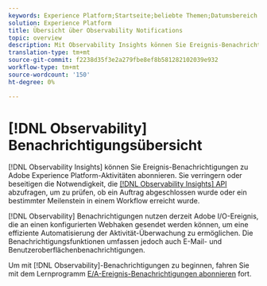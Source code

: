 ```yaml
---
keywords: Experience Platform;Startseite;beliebte Themen;Datumsbereich
solution: Experience Platform
title: Übersicht über Observability Notifications
topic: overview
description: Mit Observability Insights können Sie Ereignis-Benachrichtigungen zu Adobe Experience Platform-Aktivitäten abonnieren. Sie reduzieren oder beseitigen die Notwendigkeit, die Observability Insights-API abzufragen, um zu prüfen, ob ein Auftrag abgeschlossen wurde oder ein bestimmter Meilenstein innerhalb eines Workflows erreicht wurde.
translation-type: tm+mt
source-git-commit: f2238d35f3e2a279fbe8ef8b581282102039e932
workflow-type: tm+mt
source-wordcount: '150'
ht-degree: 0%

---
```



# [!DNL Observability] Benachrichtigungsübersicht

[!DNL Observability Insights] können Sie Ereignis-Benachrichtigungen zu Adobe Experience Platform-Aktivitäten abonnieren. Sie verringern oder beseitigen die Notwendigkeit, die [[!DNL Observability Insights] API](../api/overview.md) abzufragen, um zu prüfen, ob ein Auftrag abgeschlossen wurde oder ein bestimmter Meilenstein in einem Workflow erreicht wurde.

[!DNL Observability] Benachrichtigungen nutzen derzeit Adobe I/O-Ereignis, die an einen konfigurierten Webhaken gesendet werden können, um eine effiziente Automatisierung der Aktivität-Überwachung zu ermöglichen. Die Benachrichtigungsfunktionen umfassen jedoch auch E-Mail- und Benutzeroberflächenbenachrichtigungen.

Um mit [!DNL Observability]-Benachrichtigungen zu beginnen, fahren Sie mit dem Lernprogramm [E/A-Ereignis-Benachrichtigungen abonnieren](./subscribe.md) fort.